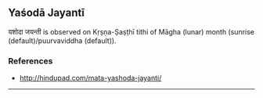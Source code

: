 ## Yaśodā Jayantī
यशोदा जयन्ती is observed on Kṛṣṇa-Ṣaṣṭhī tithi of Māgha (lunar) month (sunrise (default)/puurvaviddha (default)).


### References
* http://hindupad.com/mata-yashoda-jayanti/


---
